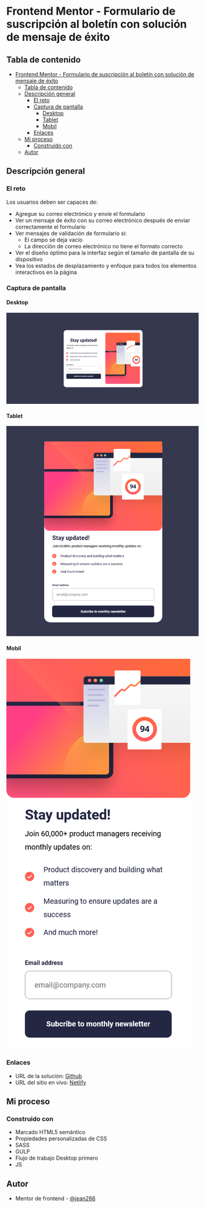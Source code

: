 # Frontend Mentor - Formulario de suscripción al boletín con solución de mensaje de éxito


## Tabla de contenido

- [Frontend Mentor - Formulario de suscripción al boletín con solución de mensaje de éxito](#frontend-mentor---formulario-de-suscripción-al-boletín-con-solución-de-mensaje-de-éxito)
  - [Tabla de contenido](#tabla-de-contenido)
  - [Descripción general](#descripción-general)
    - [El reto](#el-reto)
    - [Captura de pantalla](#captura-de-pantalla)
      - [Desktop](#desktop)
      - [Tablet](#tablet)
      - [Mobil](#mobil)
    - [Enlaces](#enlaces)
  - [Mi proceso](#mi-proceso)
    - [Construido con](#construido-con)
  - [Autor](#autor)


## Descripción general

### El reto

Los usuarios deben ser capaces de:

- Agregue su correo electrónico y envíe el formulario
- Ver un mensaje de éxito con su correo electrónico después de enviar correctamente el formulario
- Ver mensajes de validación de formulario si:
   - El campo se deja vacío
   - La dirección de correo electrónico no tiene el formato correcto
- Ver el diseño óptimo para la interfaz según el tamaño de pantalla de su dispositivo
- Vea los estados de desplazamiento y enfoque para todos los elementos interactivos en la página

### Captura de pantalla

#### Desktop
![](./screenshot/desktop.png)

#### Tablet
![](./screenshot/tablet.png)

#### Mobil
![](./screenshot/mobil.png)



### Enlaces

- URL de la solución: [Github](https://your-solution-url.com)
- URL del sitio en vivo: [Netlify](https://your-live-site-url.com)

## Mi proceso

### Construido con

- Marcado HTML5 semántico
- Propiedades personalizadas de CSS
- SASS
- GULP
- Flujo de trabajo Desktop primero
- JS

## Autor

- Mentor de frontend - [@jean266](https://www.frontendmentor.io/profile/jean266)
